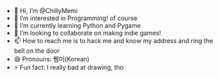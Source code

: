 - 👋 Hi, I’m @ChillyMemi
- 👀 I’m interested in Programming! of course
- 🌱 I’m currently learning Python and Pygame
- 💞️ I’m looking to collaborate on makng indie games!
- 📫 How to reach me is to hack me and know my address and ring the bell on the door  
- 😄 Pronouns: 뭼미(Korean)
- ⚡ Fun fact: I really bad at drawing, tho

<!---
ChillyMemi/ChillyMemi is a ✨ special ✨ repository because its `README.md` (this file) appears on your GitHub profile.
You can click the Preview link to take a look at your changes.
--->
